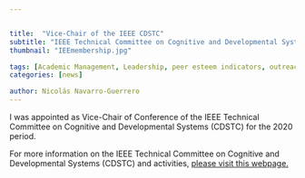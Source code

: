 ```yaml
---


title:  "Vice-Chair of the IEEE CDSTC"
subtitle: "IEEE Technical Committee on Cognitive and Developmental Systems (CDSTC)"
thumbnail: "IEEmembership.jpg"

tags: [Academic Management, Leadership, peer esteem indicators, outreach]
categories: [news]

author: Nicolás Navarro-Guerrero
---
```


I was appointed as Vice-Chair of Conference of the IEEE Technical Committee on Cognitive and Developmental Systems (CDSTC) for the 2020 period. 

For more information on the IEEE Technical Committee on Cognitive and Developmental Systems (CDSTC) and activities, <a href="https://cis.ieee.org/activities/technical-activities/cognitive-and-developmental-systems-technical-committee" target="_blank">please visit this webpage.</a>

<!--more-->

